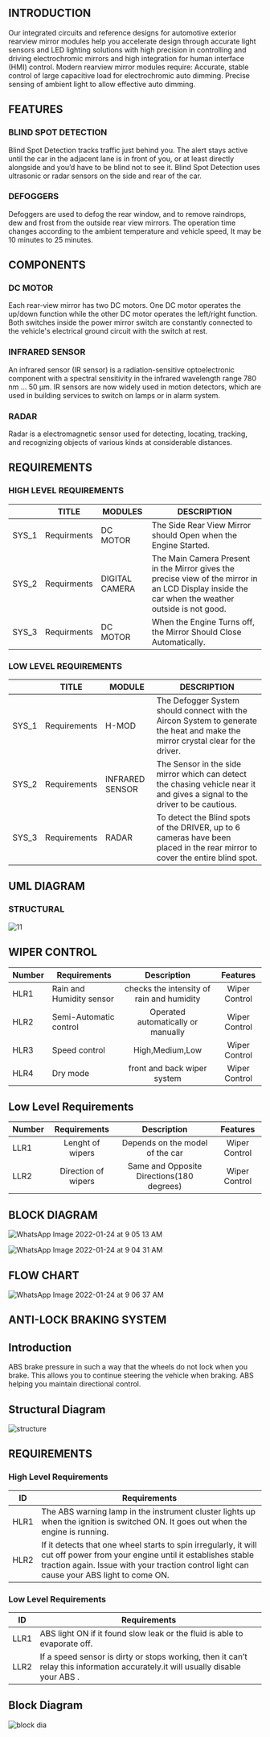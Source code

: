 ## INTRODUCTION
Our integrated circuits and reference designs for automotive exterior rearview mirror modules help you accelerate design through accurate light sensors and LED lighting solutions with high precision in controlling and driving electrochromic mirrors and high integration for human interface (HMI) control.
Modern rearview mirror modules require:
Accurate, stable control of large capacitive load for electrochromic auto dimming.  Precise sensing of ambient light to allow effective auto dimming.

## FEATURES
### BLIND SPOT DETECTION 										
Blind Spot Detection tracks traffic just behind you. The alert stays active until the car in the adjacent lane is in front of you, or at least directly alongside and you’d have to be blind not to see it. Blind Spot Detection uses ultrasonic or radar sensors on the side and rear of the car.
### DEFOGGERS	
Defoggers are used to defog the rear window, and to remove raindrops, dew and frost from the outside rear view mirrors. The operation time changes according to the ambient temperature and vehicle speed, It may be 10 minutes to 25 minutes.

## COMPONENTS
### DC MOTOR
Each rear-view mirror has two DC motors. One DC motor operates the up/down function while the other DC motor operates the left/right function. Both switches inside the power mirror switch are constantly connected to the vehicle's electrical ground circuit with the switch at rest.
### INFRARED SENSOR
An infrared sensor (IR sensor) is a radiation-sensitive optoelectronic component with a spectral sensitivity in the infrared wavelength range 780 nm … 50 µm. IR sensors are now widely used in motion detectors, which are used in building services to switch on lamps or in alarm system.
### RADAR
Radar is a electromagnetic sensor used for detecting, locating, tracking, and recognizing objects of various kinds at considerable distances. 


## REQUIREMENTS

### HIGH LEVEL REQUIREMENTS

|   | TITLE  | MODULES  |  DESCRIPTION |
|---|---|---|---|
| SYS_1 | Requirments | DC MOTOR  | The Side Rear View Mirror should Open when the Engine Started.|
| SYS_2 | Requirments | DIGITAL CAMERA | The Main Camera Present in the Mirror gives the precise view of the mirror in an LCD Display inside the car when the weather outside is not good.|
| SYS_3 | Requirments | DC MOTOR  | When the Engine Turns off, the Mirror Should Close Automatically.|

### LOW LEVEL REQUIREMENTS

|   | TITLE  | MODULE  | DESCRIPTION  |
|---|---|---|---|
| SYS_1  | Requirements  | H-MOD  | The Defogger System should connect with the Aircon System to generate the heat and make the mirror crystal clear for the driver.|
| SYS_2  | Requirements  | INFRARED SENSOR  | The Sensor in the side mirror which can detect the chasing vehicle near it and gives a signal to the driver to be cautious.|
| SYS_3  | Requirements  | RADAR  | To detect the Blind spots of the DRIVER, up to 6 cameras have been placed in the rear mirror to cover the entire blind spot.|

## UML DIAGRAM
### STRUCTURAL










![11](https://user-images.githubusercontent.com/54714219/150665688-daba7717-9e8e-4486-8ba6-fe4450bcc293.jpg)

## WIPER CONTROL

Number |Requirements|	Description	|Features |
|-----------|------------|:---------:|:---------:|
HLR1 |	Rain and Humidity sensor| checks the intensity of rain and humidity| Wiper Control|	
HLR2	|Semi-Automatic control| Operated automatically or manually	|	Wiper Control|
HLR3	|Speed control |High,Medium,Low|	Wiper Control|
HLR4 |Dry mode |front and back wiper system| Wiper Control|

## Low Level Requirements
Number| Requirements|	Description|	Features|	
|--------------------|:---------:|:--------:|:-----:|
LLR1	|Lenght of wipers| Depends on the model of the car |	Wiper Control | 
LLR2	| Direction of wipers  | Same and Opposite Directions(180 degrees) |	Wiper Control | 
## BLOCK DIAGRAM

![WhatsApp Image 2022-01-24 at 9 05 13 AM](https://user-images.githubusercontent.com/94425272/150718005-332b73a8-8548-44ef-8eaa-b549370522be.jpeg)


![WhatsApp Image 2022-01-24 at 9 04 31 AM](https://user-images.githubusercontent.com/94425272/150718036-74384a19-ac34-4595-96db-6420ccaf77b5.jpeg)

## FLOW CHART

![WhatsApp Image 2022-01-24 at 9 06 37 AM](https://user-images.githubusercontent.com/94425272/150718176-306094bf-0418-42d8-9156-d5a7e6ee0d9b.jpeg)


## ANTI-LOCK BRAKING SYSTEM

## Introduction

ABS brake pressure in such a way that the wheels do not lock when you brake. This allows you to continue steering the vehicle when braking.
ABS helping you maintain directional control.

## Structural Diagram

![structure](https://user-images.githubusercontent.com/94296796/152000876-324e66a6-6aec-4ea2-af02-b5d0db23fa14.png)

## REQUIREMENTS

### High Level Requirements

ID |Requirements|	
|-----------|------------|
HLR1 |	The ABS warning lamp in the instrument cluster lights up when the ignition is switched ON. It goes out when the engine is running.
HLR2	|If it detects that one wheel starts to spin irregularly, it will cut off power from your engine until it establishes stable traction again. Issue with your traction control light can cause your ABS light to come ON.


### Low Level Requirements

ID |Requirements|	
|-----------|------------|
LLR1 | ABS light ON if it found slow leak or the fluid is able to evaporate off.
LLR2 | If a speed sensor is dirty or stops working, then it can’t relay this information accurately.it will usually disable your ABS .

## Block Diagram

![block dia](https://user-images.githubusercontent.com/94296796/152001686-23f786d4-1929-4d9a-9e32-9702d4b9adb8.png)




